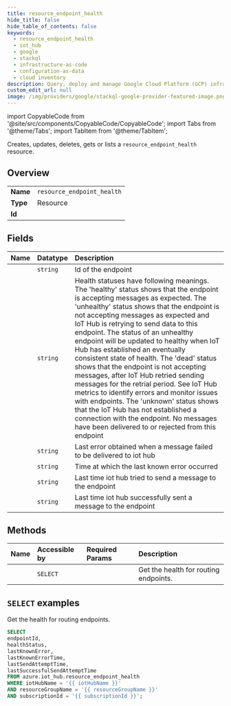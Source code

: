 ```yaml
---
title: resource_endpoint_health
hide_title: false
hide_table_of_contents: false
keywords:
  - resource_endpoint_health
  - iot_hub
  - google
  - stackql
  - infrastructure-as-code
  - configuration-as-data
  - cloud inventory
description: Query, deploy and manage Google Cloud Platform (GCP) infrastructure and resources using SQL
custom_edit_url: null
image: /img/providers/google/stackql-google-provider-featured-image.png
---
```


import CopyableCode from '@site/src/components/CopyableCode/CopyableCode';
import Tabs from '@theme/Tabs';
import TabItem from '@theme/TabItem';

Creates, updates, deletes, gets or lists a <code>resource_endpoint_health</code> resource.

## Overview
<table><tbody>
<tr><td><b>Name</b></td><td><code>resource_endpoint_health</code></td></tr>
<tr><td><b>Type</b></td><td>Resource</td></tr>
<tr><td><b>Id</b></td><td><CopyableCode code="azure.iot_hub.resource_endpoint_health" /></td></tr>
</tbody></table>

## Fields
| Name | Datatype | Description |
|:-----|:---------|:------------|
| <CopyableCode code="endpointId" /> | `string` | Id of the endpoint |
| <CopyableCode code="healthStatus" /> | `string` | Health statuses have following meanings. The 'healthy' status shows that the endpoint is accepting messages as expected. The 'unhealthy' status shows that the endpoint is not accepting messages as expected and IoT Hub is retrying to send data to this endpoint. The status of an unhealthy endpoint will be updated to healthy when IoT Hub has established an eventually consistent state of health. The 'dead' status shows that the endpoint is not accepting messages, after IoT Hub retried sending messages for the retrial period. See IoT Hub metrics to identify errors and monitor issues with endpoints. The 'unknown' status shows that the IoT Hub has not established a connection with the endpoint. No messages have been delivered to or rejected from this endpoint |
| <CopyableCode code="lastKnownError" /> | `string` | Last error obtained when a message failed to be delivered to iot hub |
| <CopyableCode code="lastKnownErrorTime" /> | `string` | Time at which the last known error occurred |
| <CopyableCode code="lastSendAttemptTime" /> | `string` | Last time iot hub tried to send a message to the endpoint |
| <CopyableCode code="lastSuccessfulSendAttemptTime" /> | `string` | Last time iot hub successfully sent a message to the endpoint |

## Methods
| Name | Accessible by | Required Params | Description |
|:-----|:--------------|:----------------|:------------|
| <CopyableCode code="get" /> | `SELECT` | <CopyableCode code="iotHubName, resourceGroupName, subscriptionId" /> | Get the health for routing endpoints. |

## `SELECT` examples

Get the health for routing endpoints.


```sql
SELECT
endpointId,
healthStatus,
lastKnownError,
lastKnownErrorTime,
lastSendAttemptTime,
lastSuccessfulSendAttemptTime
FROM azure.iot_hub.resource_endpoint_health
WHERE iotHubName = '{{ iotHubName }}'
AND resourceGroupName = '{{ resourceGroupName }}'
AND subscriptionId = '{{ subscriptionId }}';
```
